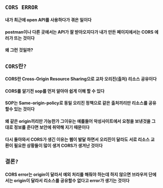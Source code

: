 ## `CORS ERROR`

#### 내가 최근에 open API를 사용하다가 겪은 일이다

#### postman이나 다른 곳에서는 API가 잘 받아오지다가 내가 만든 페이지에서는 CORS 에러가 뜨는 것이다

#### 왜 그런 것일까?

## `CORS란?`

#### CORS란 Cross-Origin Resource Sharing으로 교차 오리진(출처) 리소스 공유이다

#### CORS를 알기전 sop를 먼저 알아야 쉽게 이해 할 수 있다

#### SOP는 Same-origin-policy로 동일 오리진 정책으로 같은 출처끼리만 리소스를 공유할수 있는 것이다

#### 왜 같은 origin끼리만 가능한가 그이유는 예를들어 악성사이트에서 요청을 보낸것을 그대로 정보를 준다면 보안에 취약해 지기 때문이다

#### 다시 돌아와서 CORS가 생긴 이유는 웹이 발달 하면서 오리진이 달라도 서로 리소스 교환이 필요한 상황들이 많이 생겨 CORS가 생겨난 것이다

## `결론?`

#### CORS error는 origin이 달라서 예외 처리를 해줘야 하는데 하지 않으면 브라우저 단에서는 origin이 달라서 리소스를 공유할수 없다고 error가 생기는 것이다
